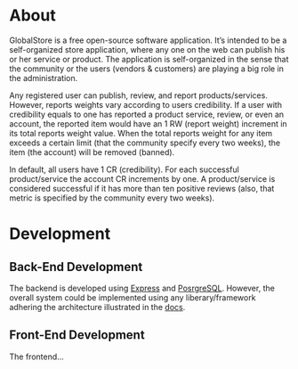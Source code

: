 # About
GlobalStore is a free open-source software application. It’s intended to be a self-organized store application, where any one on the web can publish his or her service or product. The application is self-organized in the sense that the community or the users (vendors & customers) are playing a big role in the administration. 

Any registered user can publish, review, and report products/services. However, reports weights vary according to users credibility. If a user with credibility equals to one has reported a product service, review, or even an account, the reported item would have an 1 RW (report weight) increment in its total reports weight value. When the total reports weight for any item exceeds a certain limit (that the community specify every two weeks), the item (the account) will be removed (banned).

In default, all users have 1 CR (credibility). For each successful product/service the account CR increments by one. A product/service is considered successful if it has more than ten positive reviews (also, that metric is specified by the community every two weeks).


# Development

## Back-End Development

The backend is developed using [Express](https://expressjs.com/) and [PosrgreSQL](https://node-postgres.com/). However, the overall system could be implemented using any liberary/framework adhering the architecture illustrated in the [docs](/backend/README.md).

## Front-End Development

The frontend...

